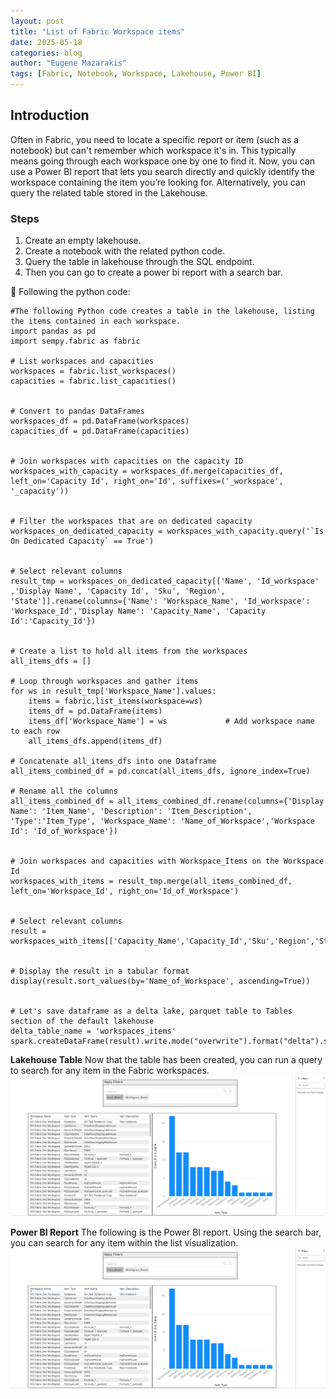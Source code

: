 ```yaml
---
layout: post
title: "List of Fabric Workspace items" 
date: 2025-05-18
categories: blog
author: "Eugene Mazarakis"
tags: [Fabric, Notebook, Workspace, Lakehouse, Power BI]
---
```


## Introduction
Often in Fabric, you need to locate a specific report or item (such as a notebook) but can't remember which workspace it's in. 
This typically means going through each workspace one by one to find it. Now, you can use a Power BI report that lets you search directly and quickly identify the workspace containing the item you’re looking for. Alternatively, you can query the related table stored in the Lakehouse.

### Steps
1. Create an empty lakehouse.
2. Create a notebook with the related python code.
3. Query the table in lakehouse through the SQL endpoint.
4. Then you can go to create a power bi report with a search bar.


:snake: Following the python code:
```
#The following Python code creates a table in the lakehouse, listing the items contained in each workspace.
import pandas as pd
import sempy.fabric as fabric
 
# List workspaces and capacities
workspaces = fabric.list_workspaces()
capacities = fabric.list_capacities()

 
# Convert to pandas DataFrames
workspaces_df = pd.DataFrame(workspaces)
capacities_df = pd.DataFrame(capacities)


# Join workspaces with capacities on the capacity ID
workspaces_with_capacity = workspaces_df.merge(capacities_df, left_on='Capacity Id', right_on='Id', suffixes=('_workspace', '_capacity'))


# Filter the workspaces that are on dedicated capacity
workspaces_on_dedicated_capacity = workspaces_with_capacity.query('`Is On Dedicated Capacity` == True') 


# Select relevant columns
result_tmp = workspaces_on_dedicated_capacity[['Name', 'Id_workspace' ,'Display Name', 'Capacity Id', 'Sku', 'Region', 'State']].rename(columns={'Name': 'Workspace_Name', 'Id_workspace': 'Workspace_Id','Display Name': 'Capacity_Name', 'Capacity Id':'Capacity_Id'})


# Create a list to hold all items from the workspaces
all_items_dfs = []

# Loop through workspaces and gather items
for ws in result_tmp['Workspace_Name'].values:
    items = fabric.list_items(workspace=ws)
    items_df = pd.DataFrame(items)
    items_df['Workspace_Name'] = ws             # Add workspace name to each row
    all_items_dfs.append(items_df)

# Concatenate all_items_dfs into one Dataframe
all_items_combined_df = pd.concat(all_items_dfs, ignore_index=True)

# Rename all the columns
all_items_combined_df = all_items_combined_df.rename(columns={'Display Name': 'Item_Name', 'Description': 'Item_Description', 'Type':'Item_Type', 'Workspace_Name': 'Name_of_Workspace','Workspace Id': 'Id_of_Workspace'})


# Join workspaces and capacities with Workspace_Items on the Workspace Id
workspaces_with_items = result_tmp.merge(all_items_combined_df, left_on='Workspace_Id', right_on='Id_of_Workspace')


# Select relevant columns
result = workspaces_with_items[['Capacity_Name','Capacity_Id','Sku','Region','State','Workspace_Name','Name_of_Workspace','Workspace_Id','Id_of_Workspace','Item_Name','Item_Description','Item_Type']]


# Display the result in a tabular format
display(result.sort_values(by='Name_of_Workspace', ascending=True))


# Let's save dataframe as a delta lake, parquet table to Tables section of the default lakehouse
delta_table_name = 'workspaces_items'
spark.createDataFrame(result).write.mode("overwrite").format("delta").saveAsTable(delta_table_name)

```
**Lakehouse Table**
Now that the table has been created, you can run a query to search for any item in the Fabric workspaces.
![Photo 0](/assets/Img/BlogImages/009.BlogPost_18_05_2025/power_bi_report_list_worspaces.PNG)


**Power BI Report**
The following is the Power BI report. Using the search bar, you can search for any item within the list visualization.
![Photo 1](/assets/Img/BlogImages/009.BlogPost_18_05_2025/power_bi_report_list_worspaces.PNG)


